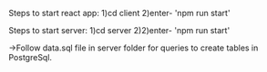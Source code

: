 Steps to start react app:
1)cd client 
2)enter- 'npm run start' 


Steps to start server:
1)cd server
2)2)enter- 'npm run start' 

->Follow data.sql file in server folder for queries to create tables in PostgreSql.
